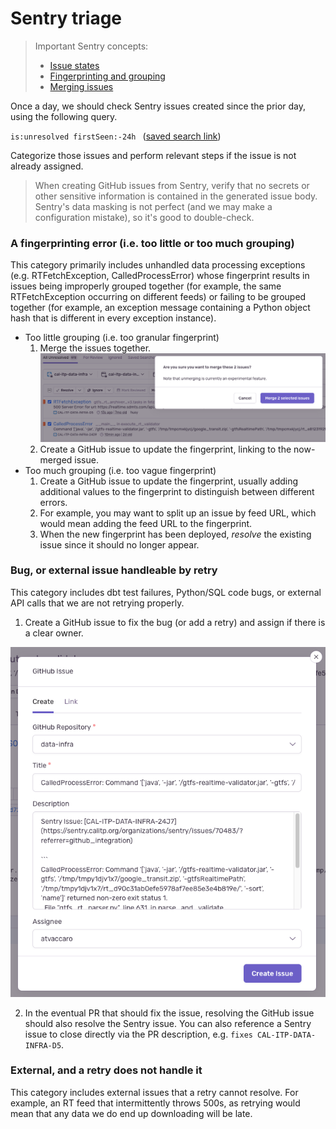 # Sentry triage
> Important Sentry concepts:
> * [Issue states](https://docs.sentry.io/product/issues/states-triage/)
> * [Fingerprinting and grouping](https://docs.sentry.io/product/sentry-basics/grouping-and-fingerprints/)
> * [Merging issues](https://docs.sentry.io/product/data-management-settings/event-grouping/merging-issues/)

Once a day, we should check Sentry issues created since the prior day, using the following query.

`is:unresolved firstSeen:-24h ` ([saved search link](https://sentry.calitp.org/organizations/sentry/issues/searches/3/?environment=cal-itp-data-infra&project=2&referrer=issue-list&sort=date&statsPeriod=24h))

Categorize those issues and perform relevant steps if the issue is not already assigned.

> When creating GitHub issues from Sentry, verify that no secrets or other sensitive information is contained in the generated issue body. Sentry's data masking is not perfect (and we may make a configuration mistake), so it's good to double-check.

### A fingerprinting error (i.e. too little or too much grouping)
This category primarily includes unhandled data processing exceptions (e.g. RTFetchException, CalledProcessError) whose fingerprint results in issues being improperly grouped together (for example, the same RTFetchException occurring on different feeds) or failing to be grouped together (for example, an exception message containing a Python object hash that is different in every exception instance).

* Too little grouping (i.e. too granular fingerprint)
    1. Merge the issues together. ![](sentry_merging.png)
    2. Create a GitHub issue to update the fingerprint, linking to the now-merged issue.
* Too much grouping (i.e. too vague fingerprint)
    1. Create a GitHub issue to update the fingerprint, usually adding additional values to the fingerprint to distinguish between different errors.
    2. For example, you may want to split up an issue by feed URL, which would mean adding the feed URL to the fingerprint.
    3. When the new fingerprint has been deployed, _resolve_ the existing issue since it should no longer appear.


### Bug, or external issue handleable by retry
This category includes dbt test failures, Python/SQL code bugs, or external API calls that we are not retrying properly.

1. Create a GitHub issue to fix the bug (or add a retry) and assign if there is a clear owner.

![](create_github_issue_from_sentry.png)

2. In the eventual PR that should fix the issue, resolving the GitHub issue should also resolve the Sentry issue. You can also reference a Sentry issue to close directly via the PR description, e.g. `fixes CAL-ITP-DATA-INFRA-D5`.

### External, and a retry does not handle it
This category includes external issues that a retry cannot resolve. For example, an RT feed that intermittently throws 500s, as retrying would mean that any data we do end up downloading will be late.
